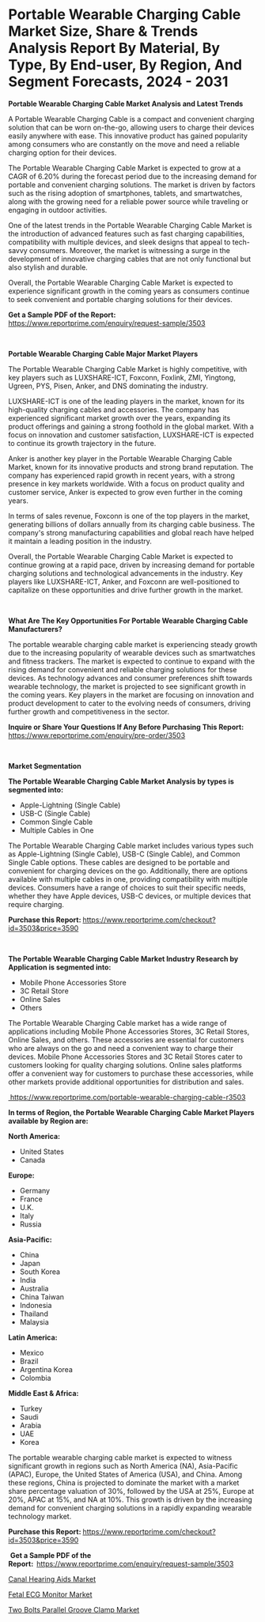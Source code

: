 <p><h1>Portable Wearable Charging Cable Market Size, Share & Trends Analysis Report By Material, By Type, By End-user, By Region, And Segment Forecasts, 2024 - 2031</h1></p><p><strong>Portable Wearable Charging Cable Market Analysis and Latest Trends</strong></p>
<p><p>A Portable Wearable Charging Cable is a compact and convenient charging solution that can be worn on-the-go, allowing users to charge their devices easily anywhere with ease. This innovative product has gained popularity among consumers who are constantly on the move and need a reliable charging option for their devices.</p><p>The Portable Wearable Charging Cable Market is expected to grow at a CAGR of 6.20% during the forecast period due to the increasing demand for portable and convenient charging solutions. The market is driven by factors such as the rising adoption of smartphones, tablets, and smartwatches, along with the growing need for a reliable power source while traveling or engaging in outdoor activities.</p><p>One of the latest trends in the Portable Wearable Charging Cable Market is the introduction of advanced features such as fast charging capabilities, compatibility with multiple devices, and sleek designs that appeal to tech-savvy consumers. Moreover, the market is witnessing a surge in the development of innovative charging cables that are not only functional but also stylish and durable.</p><p>Overall, the Portable Wearable Charging Cable Market is expected to experience significant growth in the coming years as consumers continue to seek convenient and portable charging solutions for their devices.</p></p>
<p><strong>Get a Sample PDF of the Report:&nbsp;</strong> <a href="https://www.reportprime.com/enquiry/request-sample/3503">https://www.reportprime.com/enquiry/request-sample/3503</a></p>
<p>&nbsp;</p>
<p><strong>Portable Wearable Charging Cable Major Market Players</strong></p>
<p><p>The Portable Wearable Charging Cable Market is highly competitive, with key players such as LUXSHARE-ICT, Foxconn, Foxlink, ZMI, Yingtong, Ugreen, PYS, Pisen, Anker, and DNS dominating the industry. </p><p>LUXSHARE-ICT is one of the leading players in the market, known for its high-quality charging cables and accessories. The company has experienced significant market growth over the years, expanding its product offerings and gaining a strong foothold in the global market. With a focus on innovation and customer satisfaction, LUXSHARE-ICT is expected to continue its growth trajectory in the future.</p><p>Anker is another key player in the Portable Wearable Charging Cable Market, known for its innovative products and strong brand reputation. The company has experienced rapid growth in recent years, with a strong presence in key markets worldwide. With a focus on product quality and customer service, Anker is expected to grow even further in the coming years.</p><p>In terms of sales revenue, Foxconn is one of the top players in the market, generating billions of dollars annually from its charging cable business. The company's strong manufacturing capabilities and global reach have helped it maintain a leading position in the industry.</p><p>Overall, the Portable Wearable Charging Cable Market is expected to continue growing at a rapid pace, driven by increasing demand for portable charging solutions and technological advancements in the industry. Key players like LUXSHARE-ICT, Anker, and Foxconn are well-positioned to capitalize on these opportunities and drive further growth in the market.</p></p>
<p>&nbsp;</p>
<p><strong>What Are The Key Opportunities For Portable Wearable Charging Cable Manufacturers?</strong></p>
<p><p>The portable wearable charging cable market is experiencing steady growth due to the increasing popularity of wearable devices such as smartwatches and fitness trackers. The market is expected to continue to expand with the rising demand for convenient and reliable charging solutions for these devices. As technology advances and consumer preferences shift towards wearable technology, the market is projected to see significant growth in the coming years. Key players in the market are focusing on innovation and product development to cater to the evolving needs of consumers, driving further growth and competitiveness in the sector.</p></p>
<p><strong>Inquire or Share Your Questions If Any Before Purchasing This Report:</strong> <a href="https://www.reportprime.com/enquiry/pre-order/3503">https://www.reportprime.com/enquiry/pre-order/3503</a></p>
<p>&nbsp;</p>
<p><strong>Market Segmentation</strong></p>
<p><strong>The Portable Wearable Charging Cable Market Analysis by types is segmented into:</strong></p>
<p><ul><li>Apple-Lightning (Single Cable)</li><li>USB-C (Single Cable)</li><li>Common Single Cable</li><li>Multiple Cables in One</li></ul></p>
<p><p>The Portable Wearable Charging Cable market includes various types such as Apple-Lightning (Single Cable), USB-C (Single Cable), and Common Single Cable options. These cables are designed to be portable and convenient for charging devices on the go. Additionally, there are options available with multiple cables in one, providing compatibility with multiple devices. Consumers have a range of choices to suit their specific needs, whether they have Apple devices, USB-C devices, or multiple devices that require charging.</p></p>
<p><strong>Purchase this Report:&nbsp;</strong><a href="https://www.reportprime.com/checkout?id=3503&price=3590">https://www.reportprime.com/checkout?id=3503&price=3590</a></p>
<p>&nbsp;</p>
<p><strong>The Portable Wearable Charging Cable Market Industry Research by Application is segmented into:</strong></p>
<p><ul><li>Mobile Phone Accessories Store</li><li>3C Retail Store</li><li>Online Sales</li><li>Others</li></ul></p>
<p><p>The Portable Wearable Charging Cable market has a wide range of applications including Mobile Phone Accessories Stores, 3C Retail Stores, Online Sales, and others. These accessories are essential for customers who are always on the go and need a convenient way to charge their devices. Mobile Phone Accessories Stores and 3C Retail Stores cater to customers looking for quality charging solutions. Online sales platforms offer a convenient way for customers to purchase these accessories, while other markets provide additional opportunities for distribution and sales.</p></p>
<p><a href="https://www.reportprime.com/portable-wearable-charging-cable-r3503">&nbsp;https://www.reportprime.com/portable-wearable-charging-cable-r3503</a></p>
<p><strong>In terms of Region, the Portable Wearable Charging Cable Market Players available by Region are:</strong></p>
<p>
    <p> <strong> North America: </strong>
        <ul>
            <li>United States</li>
            <li>Canada</li>
        </ul>
        </p> 
    <p> <strong> Europe: </strong>
        <ul>
            <li>Germany</li>
            <li>France</li>
            <li>U.K.</li>
            <li>Italy</li>
            <li>Russia</li>
        </ul>
        </p> 
    <p> <strong> Asia-Pacific: </strong>
        <ul>
            <li>China</li>
            <li>Japan</li>
            <li>South Korea</li>
            <li>India</li>
            <li>Australia</li>
            <li>China Taiwan</li>
            <li>Indonesia</li>
            <li>Thailand</li>
            <li>Malaysia</li>
        </ul>
        </p> 
    <p> <strong> Latin America: </strong>
        <ul>
            <li>Mexico</li>
            <li>Brazil</li>
            <li>Argentina Korea</li>
            <li>Colombia</li>
        </ul>
        </p> 
    <p> <strong> Middle East & Africa: </strong>
        <ul>
            <li>Turkey</li>
            <li>Saudi</li>
            <li>Arabia</li>
            <li>UAE</li>
            <li>Korea</li>
        </ul>
    </p>
    </p>
<p><p>The portable wearable charging cable market is expected to witness significant growth in regions such as North America (NA), Asia-Pacific (APAC), Europe, the United States of America (USA), and China. Among these regions, China is projected to dominate the market with a market share percentage valuation of 30%, followed by the USA at 25%, Europe at 20%, APAC at 15%, and NA at 10%. This growth is driven by the increasing demand for convenient charging solutions in a rapidly expanding wearable technology market.</p></p>
<p><strong>Purchase this Report: </strong><a href="https://www.reportprime.com/checkout?id=3503&price=3590">https://www.reportprime.com/checkout?id=3503&price=3590</a></p>
<p>&nbsp;<strong>Get a Sample PDF of the Report:&nbsp;&nbsp;</strong><a href="https://www.reportprime.com/enquiry/request-sample/3503">https://www.reportprime.com/enquiry/request-sample/3503</a></p>
<p><strong></strong></p>
<p><p><a href="https://medium.com/@hernandezdorothy026/insights-into-the-canal-hearing-aids-industry-market-financial-status-market-size-and-revenue-2543d44e6688">Canal Hearing Aids Market</a></p><p><a href="https://medium.com/@raap8632472024/insights-into-the-fetal-ecg-monitor-market-market-players-market-size-geographical-regions-and-9bdb12dcb918">Fetal ECG Monitor Market</a></p><p><a href="https://github.com/AKSHATREPORTPRIME/Market-Research-Report-List-6/blob/main/two-bolts-parallel-groove-clamp-market.md">Two Bolts Parallel Groove Clamp Market</a></p></p>